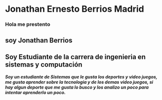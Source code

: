 # Jonathan Ernesto Berrios Madrid
### Hola me prestento 
## soy Jonathan Berrios 
## Soy Estudiante de la carrera de ingenieria en sistemas y computación 

#####  Soy un estudiante de Sistemas que le gusta los deportes y video juegos, me gusta aprender sobre la tecnologia y de los demas video juegos, si hay algun deporte que me gusta lo busco y los analizo un poco para intentar aprenderlo un poco.

